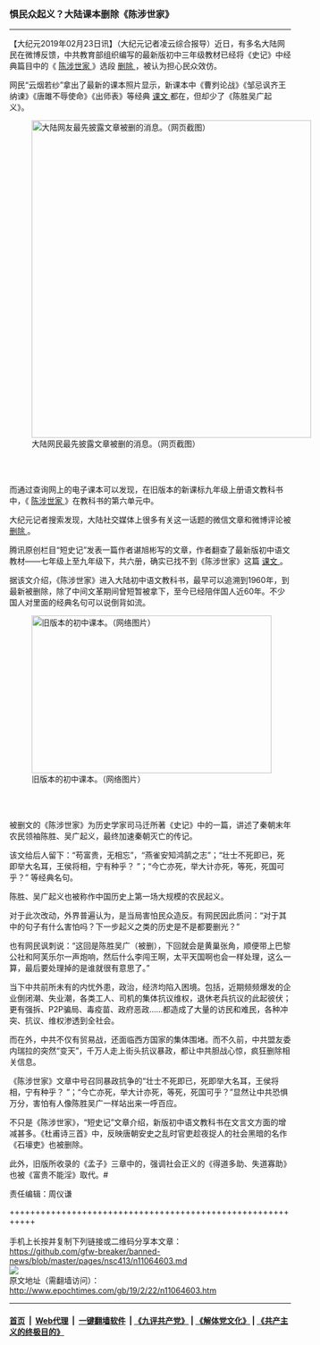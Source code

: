 ### 惧民众起义？大陆课本删除《陈涉世家》
------------------------

<p>
 【大纪元2019年02月23日讯】（大纪元记者凌云综合报导）近日，有多名大陆网民在微博反馈，中共教育部组织编写的最新版初中三年级教材已经将《史记》中经典篇目中的《
 <a href="http://www.epochtimes.com/gb/tag/%E9%99%88%E6%B6%89%E4%B8%96%E5%AE%B6.html">
  陈涉世家
 </a>
 》选段
 <a href="http://www.epochtimes.com/gb/tag/%E5%88%A0%E9%99%A4.html">
  删除
 </a>
 ，被认为担心民众效仿。
</p>
<p>
 网民“云烟若纱”拿出了最新的课本照片显示，新课本中《曹刿论战》《邹忌讽齐王纳谏》《唐雎不辱使命》《出师表》等经典
 <a href="http://www.epochtimes.com/gb/tag/%E8%AF%BE%E6%96%87.html">
  课文
 </a>
 都在，但却少了《陈胜吴广起义》。
</p>
<figure class="wp-caption aligncenter" id="attachment_11064614" style="width: 500px">
 <a href="http://i.epochtimes.com/assets/uploads/2019/02/20190221104616949.jpg">
  <img alt="大陆网友最先披露文章被删的消息。（网页截图）" class="size-full wp-image-11064614" height="568" src="http://i.epochtimes.com/assets/uploads/2019/02/20190221104616949.jpg" width="500"/>
 </a>
 <br/><figcaption class="wp-caption-text">
  大陆网民最先披露文章被删的消息。（网页截图）
 </figcaption><br/>
</figure><br/>
<p>
 而通过查询网上的电子课本可以发现，在旧版本的新课标九年级上册语文教科书中，《
 <a href="http://www.epochtimes.com/gb/tag/%E9%99%88%E6%B6%89%E4%B8%96%E5%AE%B6.html">
  陈涉世家
 </a>
 》在教科书的第六单元中。
</p>
<p>
 大纪元记者搜索发现，大陆社交媒体上很多有关这一话题的微信文章和微博评论被
 <a href="http://www.epochtimes.com/gb/tag/%E5%88%A0%E9%99%A4.html">
  删除
 </a>
 。
</p>
<p>
 腾讯原创栏目“短史记”发表一篇作者谌旭彬写的文章，作者翻查了最新版初中语文教材——七年级上至九年级下，共六册，确实已找不到《陈涉世家》这篇
 <a href="http://www.epochtimes.com/gb/tag/%E8%AF%BE%E6%96%87.html">
  课文
 </a>
 。
 <span class="Apple-converted-space">
 </span>
</p>
<p>
 据该文介绍，《陈涉世家》进入大陆初中语文教科书，最早可以追溯到1960年，到最新被删除，除了中间文革期间曾短暂被拿下，至今已经陪伴国人近60年。不少国人对里面的经典名句可以说倒背如流。
</p>
<figure class="wp-caption aligncenter" id="attachment_11064627" style="width: 429px">
 <a href="http://i.epochtimes.com/assets/uploads/2019/02/2091d156-0829-4aff-aded-155ff744c111.jpg">
  <img alt="旧版本的初中课本。（网络图片）" class=" wp-image-11064627" height="282" src="http://i.epochtimes.com/assets/uploads/2019/02/2091d156-0829-4aff-aded-155ff744c111-600x394.jpg" width="429"/>
 </a>
 <br/><figcaption class="wp-caption-text">
  旧版本的初中课本。（网络图片）
 </figcaption><br/>
</figure><br/>
<p>
 被删文的《陈涉世家》为历史学家司马迁所著《史记》中的一篇，讲述了秦朝末年农民领袖陈胜、吴广起义，最终加速秦朝灭亡的传记。
</p>
<p>
 该文给后人留下：“苟富贵，无相忘”，“燕雀安知鸿鹄之志”；“壮士不死即已，死即举大名耳，王侯将相，宁有种乎？ ”；“今亡亦死，举大计亦死，等死，死国可乎？” 等经典名句。
</p>
<p>
 陈胜、吴广起义也被称作中国历史上第一场大规模的农民起义。
</p>
<p>
 对于此次改动，外界普遍认为，是当局害怕民众造反。有网民因此质问：“对于其中的句子有什么害怕吗？下一步起义之类的历史是不是都要删光？”
</p>
<p>
 也有网民讽刺说：“这回是陈胜吴广（被删），下回就会是黄巢张角，顺便带上巴黎公社和阿芙乐尔一声炮响，然后什么李闯王啊，太平天国啊也会一样处理，这么一算，最后要处理掉的是谁就很有意思了。”
</p>
<p>
 当下中共前所未有的内忧外患，政治，经济均陷入困境。包括，近期频频爆发的企业倒闭潮、失业潮，各类工人、司机的集体抗议维权，退休老兵抗议的此起彼伏；更有强拆、P2P骗局、毒疫苗、政府恶政……都造成了大量的访民和难民，各种冲突、抗议、维权渗透到全社会。
 <span class="Apple-converted-space">
 </span>
</p>
<p>
 而在外，中共不仅有贸易战，还面临西方国家的集体围堵。而不久前，中共盟友委内瑞拉的突然“变天”，千万人走上街头抗议暴政，都让中共胆战心惊，疯狂删除相关信息。
</p>
<p>
 《陈涉世家》文章中号召同暴政抗争的“壮士不死即已，死即举大名耳，王侯将相，宁有种乎？ ”；“今亡亦死，举大计亦死，等死，死国可乎？”显然让中共恐惧万分，害怕有人像陈胜吴广一样站出来一呼百应。
</p>
<p>
 不只是《陈涉世家》，“短史记”文章介绍，新版初中语文教科书在文言文方面的增减甚多。《杜甫诗三首》中，反映唐朝安史之乱时官吏趁夜捉人的社会黑暗的名作《石壕吏》也被删除。
</p>
<p>
 此外，旧版所收录的《孟子》三章中的，强调社会正义的《得道多助、失道寡助》也被《富贵不能淫》取代。#
</p>
<p>
 责任编辑：周仪谦
</p>

+++++++++++++++++++++++++++++++++++++++++++++++++++++++++++<br/><br/>
手机上长按并复制下列链接或二维码分享本文章：<br/>
https://github.com/gfw-breaker/banned-news/blob/master/pages/nsc413/n11064603.md <br/>
<a href='https://github.com/gfw-breaker/banned-news/blob/master/pages/nsc413/n11064603.md'><img src='https://github.com/gfw-breaker/banned-news/blob/master/pages/nsc413/n11064603.md.png'/></a> <br/>
原文地址（需翻墙访问）：http://www.epochtimes.com/gb/19/2/22/n11064603.htm


------------------------
#### [首页](https://github.com/gfw-breaker/banned-news/blob/master/README.md) &nbsp;|&nbsp; [Web代理](https://github.com/labour-camp/helloworld) &nbsp;|&nbsp; [一键翻墙软件](https://github.com/gfw-breaker/nogfw/blob/master/README.md) &nbsp;| [《九评共产党》](https://github.com/gfw-breaker/9ping.md/blob/master/README.md#九评之一评共产党是什么) | [《解体党文化》](https://github.com/gfw-breaker/jtdwh.md/blob/master/README.md) | [《共产主义的终极目的》](https://github.com/gfw-breaker/gczydzjmd.md/blob/master/README.md)

